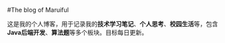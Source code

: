 #The blog of Maruiful

这是我的个人博客，用于记录我的**技术学习笔记**、**个人思考**、**校园生活**等，包含**Java后端开发**、**算法题**等多个板块。目标每日更新。